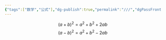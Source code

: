 ```yaml
---
{"tags":["数学","公式"],"dg-publish":true,"permalink":"///","dgPassFrontmatter":true}
---
```


$$
(a+b)^2=a^2+b^2+2ab
$$
$$
(a-b)^2=a^2+b^2-2ab
$$